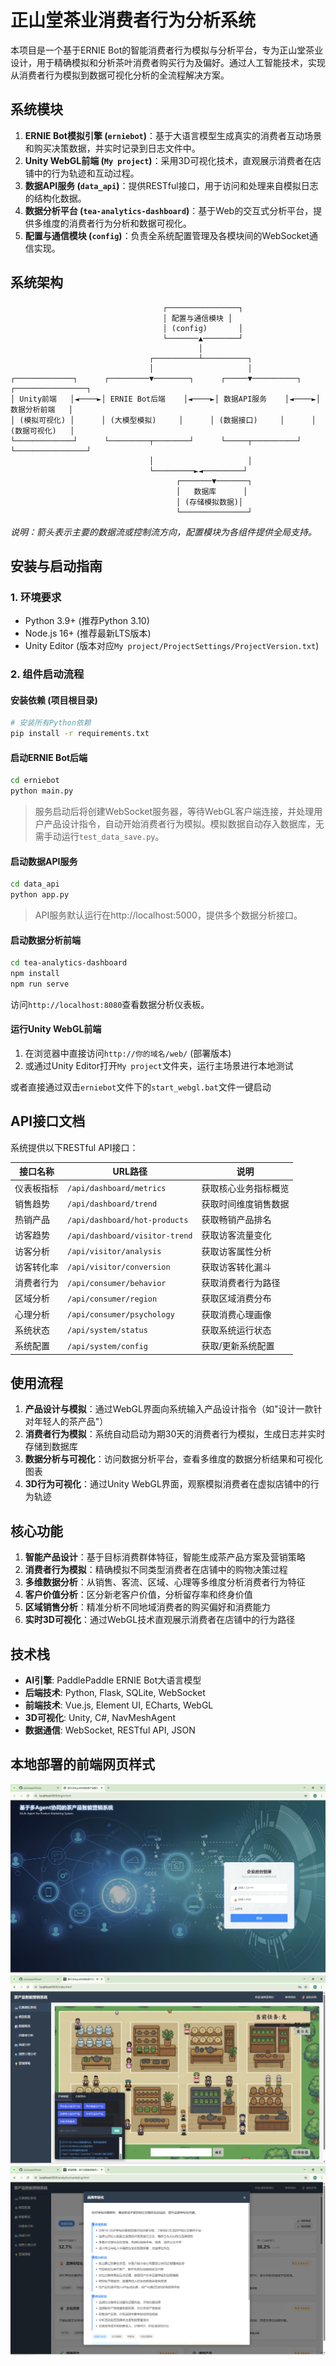 # 正山堂茶业消费者行为分析系统

本项目是一个基于ERNIE Bot的智能消费者行为模拟与分析平台，专为正山堂茶业设计，用于精确模拟和分析茶叶消费者购买行为及偏好。通过人工智能技术，实现从消费者行为模拟到数据可视化分析的全流程解决方案。

## 系统模块

1. **ERNIE Bot模拟引擎 (`erniebot`)**：基于大语言模型生成真实的消费者互动场景和购买决策数据，并实时记录到日志文件中。
2. **Unity WebGL前端 (`My project`)**：采用3D可视化技术，直观展示消费者在店铺中的行为轨迹和互动过程。
3. **数据API服务 (`data_api`)**：提供RESTful接口，用于访问和处理来自模拟日志的结构化数据。
4. **数据分析平台 (`tea-analytics-dashboard`)**：基于Web的交互式分析平台，提供多维度的消费者行为分析和数据可视化。
5. **配置与通信模块 (`config`)**：负责全系统配置管理及各模块间的WebSocket通信实现。

## 系统架构

```
                                  ┌────────────────┐
                                  │ 配置与通信模块 │
                                  │ (config)       │
                                  └───────▲────────┘
                                          │
                               ┌──────────┴──────────┐
                               │                     │
┌─────────────┐      ┌─────────▼────────┐      ┌─────▼──────────┐      ┌────────────────┐
│ Unity前端   │◄────►│ ERNIE Bot后端    │◄────►│ 数据API服务    │◄────►│ 数据分析前端   │
│ (模拟可视化) │      │ (大模型模拟)     │      │ (数据接口)     │      │ (数据可视化)   │
└─────────────┘      └─────────┬────────┘      └─────┬──────────┘      └────────────────┘
                               │                     │
                               └─────────►◄─────────┘
                                     ┌───────▼───────┐
                                     │   数据库      │
                                     │ (存储模拟数据)│
                                     └───────────────┘
```
*说明：箭头表示主要的数据流或控制流方向，配置模块为各组件提供全局支持。*

## 安装与启动指南

### 1. 环境要求

- Python 3.9+ (推荐Python 3.10)
- Node.js 16+ (推荐最新LTS版本)
- Unity Editor (版本对应`My project/ProjectSettings/ProjectVersion.txt`) 

### 2. 组件启动流程

#### 安装依赖 (项目根目录)

```bash
# 安装所有Python依赖
pip install -r requirements.txt
```

#### 启动ERNIE Bot后端

```bash
cd erniebot
python main.py
```

> 服务启动后将创建WebSocket服务器，等待WebGL客户端连接，并处理用户产品设计指令，自动开始消费者行为模拟。模拟数据自动存入数据库，无需手动运行`test_data_save.py`。

#### 启动数据API服务

```bash
cd data_api
python app.py
```

> API服务默认运行在http://localhost:5000，提供多个数据分析接口。

#### 启动数据分析前端

```bash
cd tea-analytics-dashboard
npm install
npm run serve
```

访问`http://localhost:8080`查看数据分析仪表板。

#### 运行Unity WebGL前端

1. 在浏览器中直接访问`http://你的域名/web/` (部署版本)
2. 或通过Unity Editor打开`My project`文件夹，运行主场景进行本地测试

或者直接通过双击`erniebot`文件下的`start_webgl.bat`文件一键启动

## API接口文档

系统提供以下RESTful API接口：

| 接口名称 | URL路径 | 说明 |
|---------|---------|------|
| 仪表板指标 | `/api/dashboard/metrics` | 获取核心业务指标概览 |
| 销售趋势 | `/api/dashboard/trend` | 获取时间维度销售数据 |
| 热销产品 | `/api/dashboard/hot-products` | 获取畅销产品排名 |
| 访客趋势 | `/api/dashboard/visitor-trend` | 获取访客流量变化 |
| 访客分析 | `/api/visitor/analysis` | 获取访客属性分析 |
| 访客转化率 | `/api/visitor/conversion` | 获取访客转化漏斗 |
| 消费者行为 | `/api/consumer/behavior` | 获取消费者行为路径 |
| 区域分析 | `/api/consumer/region` | 获取区域消费分布 |
| 心理分析 | `/api/consumer/psychology` | 获取消费心理画像 |
| 系统状态 | `/api/system/status` | 获取系统运行状态 |
| 系统配置 | `/api/system/config` | 获取/更新系统配置 |

## 使用流程

1. **产品设计与模拟**：通过WebGL界面向系统输入产品设计指令（如"设计一款针对年轻人的茶产品"）
2. **消费者行为模拟**：系统自动启动为期30天的消费者行为模拟，生成日志并实时存储到数据库
3. **数据分析与可视化**：访问数据分析平台，查看多维度的数据分析结果和可视化图表
4. **3D行为可视化**：通过Unity WebGL界面，观察模拟消费者在虚拟店铺中的行为轨迹

## 核心功能

1. **智能产品设计**：基于目标消费群体特征，智能生成茶产品方案及营销策略
2. **消费者行为模拟**：精确模拟不同类型消费者在店铺中的购物决策过程
3. **多维数据分析**：从销售、客流、区域、心理等多维度分析消费者行为特征
4. **客户价值分析**：区分新老客户价值，分析留存率和终身价值
5. **区域销售分析**：精准分析不同地域消费者的购买偏好和消费能力
6. **实时3D可视化**：通过WebGL技术直观展示消费者在店铺中的行为路径

## 技术栈

- **AI引擎**: PaddlePaddle ERNIE Bot大语言模型
- **后端技术**: Python, Flask, SQLite, WebSocket
- **前端技术**: Vue.js, Element UI, ECharts, WebGL
- **3D可视化**: Unity, C#, NavMeshAgent
- **数据通信**: WebSocket, RESTful API, JSON

## 本地部署的前端网页样式
![图片1](image/1.png)
![图片2](image/2.png)
![图片3](image/3.png)
